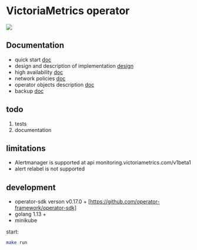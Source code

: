 # VictoriaMetrics operator
![](https://github.com/VictoriaMetrics/operator/workflows/main/badge.svg)

## Documentation

- quick start [doc](/docs/quick-start.MD)
- design and description of implementation [design](/docs/design.MD)
- high availability [doc](/docs/high-availability.MD)
- network policies [doc](/docs/network-policies.MD)
- operator objects description [doc](/docs/api.MD)
- backup [doc](/docs/backup.MD)




## todo
1) tests
2) documentation

## limitations

- Alertmanager is supported at api monitoring.victoriametrics.com/v1beta1     
- alert relabel is not supported

## development

- operator-sdk verson v0.17.0 +  [https://github.com/operator-framework/operator-sdk]
- golang 1.13 +
- minikube 

start:
```bash
make run
```